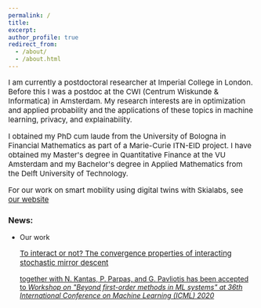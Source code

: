 ```yaml
---
permalink: /
title: 
excerpt:
author_profile: true
redirect_from: 
  - /about/
  - /about.html
---
```

<p style="font-size:15px">
I am currently a postdoctoral researcher at Imperial College in London. Before this I was a postdoc at the CWI (Centrum Wiskunde & Informatica) in Amsterdam. My research interests are in optimization and applied probability and the applications of these topics in machine learning, privacy, and explainability.
</p>


<p style="font-size:15px">
I obtained my PhD cum laude from the University of Bologna in Financial Mathematics as part of a Marie-Curie ITN-EID project. I have obtained my Master's degree in Quantitative Finance at the VU Amsterdam and my Bachelor's degree in Applied Mathematics from the Delft University of Technology. 
</p>

<p style="font-size:15px">
For our work on smart mobility using digital twins with Skialabs, see <a href="https://skialabs.com" style="text-decoration:underline;"> our website </a>
</p>

<h3>News:</h3>
<ul>
<li> Our work <p style="font-size:15px"><a href="https://sites.google.com/view/optml-icml2020/accepted-papers" style="text-decoration:underline;"> To interact or not? The convergence properties of interacting stochastic mirror descent </p> together with N. Kantas, P. Parpas, and G. Pavliotis has been accepted to <i> <a href="https://sites.google.com/view/optml-icml2020/" style = "text-decoration:underline;"> Workshop on "Beyond first-order methods in ML systems" at 36th International Conference on Machine Learning (ICML) 2020</a></i> </li>
</ul>

